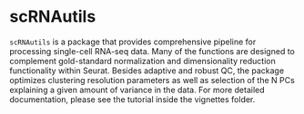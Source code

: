 # scRNAutils
`scRNAutils` is a package that provides comprehensive pipeline for processing single-cell RNA-seq data. Many of the functions are designed to complement gold-standard normalization and dimensionality reduction functionality within Seurat. Besides adaptive and robust QC, the package optimizes clustering resolution parameters as well as selection of the N PCs explaining a given amount of variance in the data. For more detailed documentation, please see the tutorial inside the vignettes folder.

